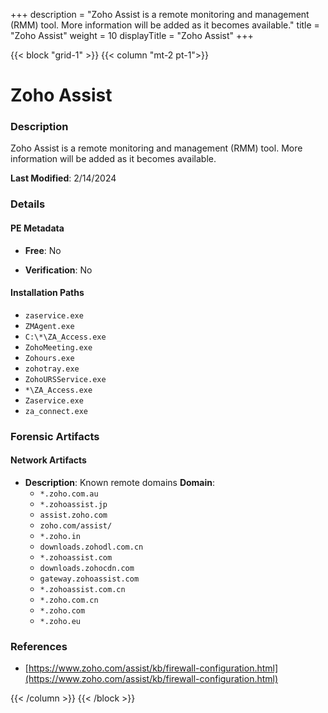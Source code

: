 +++
description = "Zoho Assist is a remote monitoring and management (RMM) tool. More information will be added as it becomes available."
title = "Zoho Assist"
weight = 10
displayTitle = "Zoho Assist"
+++


{{< block "grid-1" >}}
{{< column "mt-2 pt-1">}}

# Zoho Assist


### Description

Zoho Assist is a remote monitoring and management (RMM) tool. More information will be added as it becomes available.



**Last Modified**: 2/14/2024

### Details


#### PE Metadata


- **Free**: No

- **Verification**: No




#### Installation Paths
- `zaservice.exe`
- `ZMAgent.exe`
- `C:\*\ZA_Access.exe`
- `ZohoMeeting.exe`
- `Zohours.exe`
- `zohotray.exe`
- `ZohoURSService.exe`
- `*\ZA_Access.exe`
- `Zaservice.exe`
- `za_connect.exe`

### Forensic Artifacts




#### Network Artifacts

- **Description**: Known remote domains
  **Domain**:
    - `*.zoho.com.au`
    - `*.zohoassist.jp`
    - `assist.zoho.com`
    - `zoho.com/assist/`
    - `*.zoho.in`
    - `downloads.zohodl.com.cn`
    - `*.zohoassist.com`
    - `downloads.zohocdn.com`
    - `gateway.zohoassist.com`
    - `*.zohoassist.com.cn`
    - `*.zoho.com.cn`
    - `*.zoho.com`
    - `*.zoho.eu`





### References
- [https://www.zoho.com/assist/kb/firewall-configuration.html](https://www.zoho.com/assist/kb/firewall-configuration.html)



{{< /column >}}
{{< /block >}}
